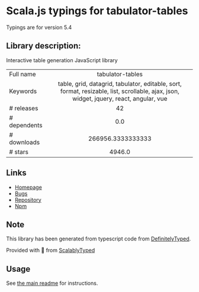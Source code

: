 
# Scala.js typings for tabulator-tables

Typings are for version 5.4

## Library description:
Interactive table generation JavaScript library

|                    |                 |
| ------------------ | :-------------: |
| Full name          | tabulator-tables |
| Keywords           | table, grid, datagrid, tabulator, editable, sort, format, resizable, list, scrollable, ajax, json, widget, jquery, react, angular, vue |
| # releases         | 42 |
| # dependents       | 0.0 |
| # downloads        | 266956.3333333333 |
| # stars            | 4946.0 |

## Links
- [Homepage](http://tabulator.info/)
- [Bugs](https://github.com/olifolkerd/tabulator/issues)
- [Repository](https://github.com/olifolkerd/tabulator)
- [Npm](https://www.npmjs.com/package/tabulator-tables)
    


## Note
This library has been generated from typescript code from [DefinitelyTyped](https://definitelytyped.org).

Provided with :purple_heart: from [ScalablyTyped](https://github.com/oyvindberg/ScalablyTyped)

## Usage
See [the main readme](../../readme.md) for instructions.


